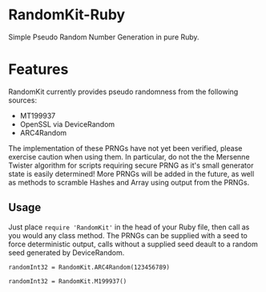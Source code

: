 # RandomKit-Ruby
Simple Pseudo Random Number Generation in pure Ruby.

# Features 
RandomKit currently provides pseudo randomness from the following sources:

* MT199937
* OpenSSL via DeviceRandom
* ARC4Random

The implementation of these PRNGs have not yet been verified, please exercise caution when using them. In particular, do not the the Mersenne Twister algorithm for scripts requiring secure PRNG as it's small generator state is easily determined!
More PRNGs will be added in the future, as well as methods to scramble Hashes and Array using output from the PRNGs.

## Usage
Just place ```require 'RandomKit'``` in the head of your Ruby file, then call as you would any class method.
The PRNGs can be supplied with a seed to force deterministic output, calls without a supplied seed deault to a random seed generated by DeviceRandom.

```randomInt32 = RandomKit.ARC4Random(123456789)```

```randomInt32 = RandomKit.M199937()```

